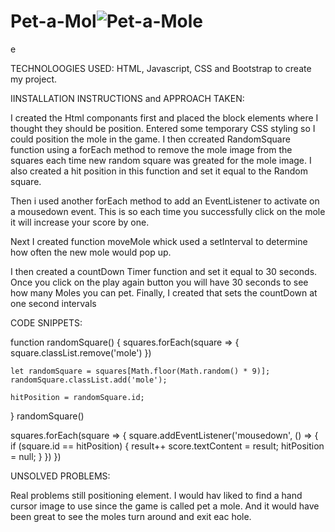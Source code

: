 # Pet-a-Mol![Pet-a-Mole](https://github.com/DonEvans63/Pet-a-Mole/assets/125083394/ca3388e8-b541-476c-9f78-c4691f78758f)
e

TECHNOLOOGIES USED:
 HTML, Javascript, CSS and Bootstrap to create my project.

IINSTALLATION INSTRUCTIONS and APPROACH TAKEN:

I created the Html componants first and placed the block elements where I thought they should be position. Entered some temporary CSS styling so I could position the mole in the game. I then ccreated RandomSquare function using a forEach method to remove the mole image from the squares each time new random square was greated for the mole image. I also created a hit position in this function and set it equal to the Random square.

Then i used another forEach method to add an EventListener to activate on a mousedown event. This is so each time you successfully click on the mole it will increase your score by one.

Next I created function moveMole whick used a setInterval to determine how often the new mole would pop up.

 
I then created a countDown Timer function and set it equal to 30 seconds. Once you click on the play again button you will have 30 seconds to see how many Moles you can pet. Finally, I created that sets the countDown at one second intervals

CODE SNIPPETS:


function randomSquare() {
    squares.forEach(square => {
        square.classList.remove('mole')
    })

    let randomSquare = squares[Math.floor(Math.random() * 9)];
    randomSquare.classList.add('mole');

    hitPosition = randomSquare.id;
}
randomSquare()

squares.forEach(square => {
    square.addEventListener('mousedown', () => {
        if (square.id == hitPosition) {
            result++
            score.textContent = result;
            hitPosition = null;
        }
    })
})


UNSOLVED PROBLEMS: 

Real problems still positioning element. I would hav liked to find a hand cursor image to use since the game is called pet a mole.
And it would have been great to see the moles turn around and exit eac hole. 
